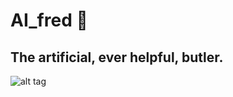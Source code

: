 # AI_fred 🤖 

## The artificial, ever helpful, butler.



![alt tag](http://eriklindernoren.se/images/alfred.jpeg)
